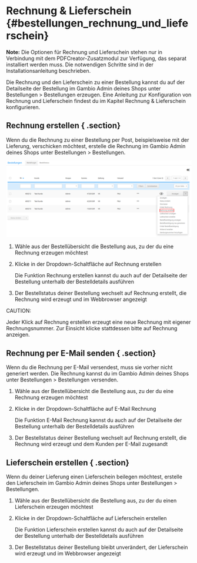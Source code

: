 # Rechnung & Lieferschein {#bestellungen_rechnung_und_lieferschein}

**Note:** Die Optionen für Rechnung und Lieferschein stehen nur in Verbindung mit dem PDFCreator-Zusatzmodul zur Verfügung, das separat installiert werden muss. Die notwendigen Schritte sind in der Installationsanleitung beschrieben.

Die Rechnung und den Lieferschein zu einer Bestellung kannst du auf der Detailseite der Bestellung im Gambio Admin deines Shops unter Bestellungen \> Bestellungen erzeugen. Eine Anleitung zur Konfiguration von Rechnung und Lieferschein findest du im Kapitel Rechnung & Lieferschein konfigurieren.

## Rechnung erstellen { .section}

Wenn du die Rechnung zu einer Bestellung per Post, beispielsweise mit der Lieferung, verschicken möchtest, erstelle die Rechnung im Gambio Admin deines Shops unter Bestellungen \> Bestellungen.

![](Bilder/BestellungenDropdown_RechnungErstellen.png "Dropdown-Schaltfläche")

1.  Wähle aus der Bestellübersicht die Bestellung aus, zu der du eine Rechnung erzeugen möchtest
2.  Klicke in der Dropdown-Schaltfläche auf Rechnung erstellen

    Die Funktion Rechnung erstellen kannst du auch auf der Detailseite der Bestellung unterhalb der Bestelldetails ausführen

3.  Der Bestellstatus deiner Bestellung wechselt auf Rechnung erstellt, die Rechnung wird erzeugt und im Webbrowser angezeigt

CAUTION:

Jeder Klick auf Rechnung erstellen erzeugt eine neue Rechnung mit eigener Rechnungsnummer. Zur Einsicht klicke stattdessen bitte auf Rechnung anzeigen.

## Rechnung per E-Mail senden { .section}

Wenn du die Rechnung per E-Mail versendest, muss sie vorher nicht generiert werden. Die Rechnung kannst du im Gambio Admin deines Shops unter Bestellungen \> Bestellungen versenden.

1.  Wähle aus der Bestellübersicht die Bestellung aus, zu der du eine Rechnung erzeugen möchtest
2.  Klicke in der Dropdown-Schaltfläche auf E-Mail Rechnung

    Die Funktion E-Mail Rechnung kannst du auch auf der Detailseite der Bestellung unterhalb der Bestelldetails ausführen

3.  Der Bestellstatus deiner Bestellung wechselt auf Rechnung erstellt, die Rechnung wird erzeugt und dem Kunden per E-Mail zugesandt

## Lieferschein erstellen { .section}

Wenn du deiner Lieferung einen Lieferschein beilegen möchtest, erstelle den Lieferschein im Gambio Admin deines Shops unter Bestellungen \> Bestellungen.

1.  Wähle aus der Bestellübersicht die Bestellung aus, zu der du einen Lieferschein erzeugen möchtest
2.  Klicke in der Dropdown-Schaltfläche auf Lieferschein erstellen

    Die Funktion Lieferschein erstellen kannst du auch auf der Detailseite der Bestellung unterhalb der Bestelldetails ausführen

3.  Der Bestellstatus deiner Bestellung bleibt unverändert, der Lieferschein wird erzeugt und im Webbrowser angezeigt



